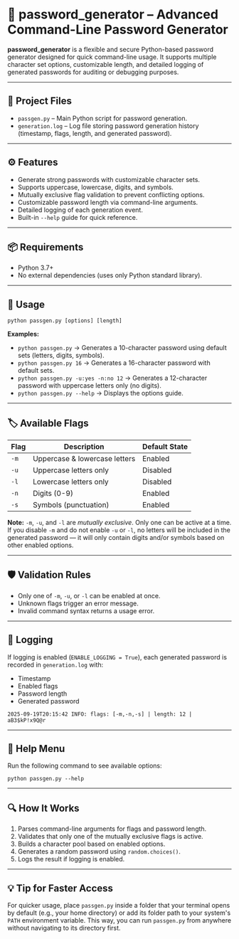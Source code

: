 <h1>🔐 password_generator – Advanced Command-Line Password Generator</h1>

<p>
    <strong>password_generator</strong> is a flexible and secure Python-based password generator designed for quick
    command-line usage.
    It supports multiple character set options, customizable length, and detailed logging of generated passwords for
    auditing or debugging purposes.
</p>

<hr>

<h2>📂 Project Files</h2>
<ul>
    <li><code>passgen.py</code> – Main Python script for password generation.</li>
    <li><code>generation.log</code> – Log file storing password generation history (timestamp, flags, length, and
        generated password).</li>
</ul>

<hr>

<h2>⚙️ Features</h2>
<ul>
    <li>Generate strong passwords with customizable character sets.</li>
    <li>Supports uppercase, lowercase, digits, and symbols.</li>
    <li>Mutually exclusive flag validation to prevent conflicting options.</li>
    <li>Customizable password length via command-line arguments.</li>
    <li>Detailed logging of each generation event.</li>
    <li>Built-in <code>--help</code> guide for quick reference.</li>
</ul>

<hr>

<h2>📦 Requirements</h2>
<ul>
    <li>Python 3.7+</li>
    <li>No external dependencies (uses only Python standard library).</li>
</ul>

<hr>

<h2>🚀 Usage</h2>

<pre><code>python passgen.py [options] [length]
</code></pre>

<p><strong>Examples:</strong></p>
<ul>
    <li><code>python passgen.py</code> → Generates a 10-character password using default sets (letters, digits,
        symbols).</li>
    <li><code>python passgen.py 16</code> → Generates a 16-character password with default sets.</li>
    <li><code>python passgen.py -u:yes -n:no 12</code> → Generates a 12-character password with uppercase letters only
        (no digits).</li>
    <li><code>python passgen.py --help</code> → Displays the options guide.</li>
</ul>

<hr>

<h2>🏷️ Available Flags</h2>

<table>
    <thead>
        <tr>
            <th>Flag</th>
            <th>Description</th>
            <th>Default State</th>
        </tr>
    </thead>
    <tbody>
        <tr>
            <td><code>-m</code></td>
            <td>Uppercase &amp; lowercase letters</td>
            <td>Enabled</td>
        </tr>
        <tr>
            <td><code>-u</code></td>
            <td>Uppercase letters only</td>
            <td>Disabled</td>
        </tr>
        <tr>
            <td><code>-l</code></td>
            <td>Lowercase letters only</td>
            <td>Disabled</td>
        </tr>
        <tr>
            <td><code>-n</code></td>
            <td>Digits (0-9)</td>
            <td>Enabled</td>
        </tr>
        <tr>
            <td><code>-s</code></td>
            <td>Symbols (punctuation)</td>
            <td>Enabled</td>
        </tr>
    </tbody>
</table>

<p>
    <strong>Note:</strong> <code>-m</code>, <code>-u</code>, and <code>-l</code> are <em>mutually exclusive</em>. Only
    one can be active at a time.
    If you disable <code>-m</code> and do not enable <code>-u</code> or <code>-l</code>, no letters will be included in
    the generated password — it will only contain digits and/or symbols based on other enabled options.
</p>

<hr>

<h2>🛡️ Validation Rules</h2>
<ul>
    <li>Only one of <code>-m</code>, <code>-u</code>, or <code>-l</code> can be enabled at once.</li>
    <li>Unknown flags trigger an error message.</li>
    <li>Invalid command syntax returns a usage error.</li>
</ul>

<hr>

<h2>📝 Logging</h2>
<p>
    If logging is enabled (<code>ENABLE_LOGGING = True</code>), each generated password is recorded in
    <code>generation.log</code> with:
</p>
<ul>
    <li>Timestamp</li>
    <li>Enabled flags</li>
    <li>Password length</li>
    <li>Generated password</li>
</ul>

<pre><code>2025-09-19T20:15:42 INFO: flags: [-m,-n,-s] | length: 12 | aB3$kP!x9Q@r
</code></pre>

<hr>

<h2>📖 Help Menu</h2>
<p>Run the following command to see available options:</p>
<pre><code>python passgen.py --help
</code></pre>

<hr>

<h2>🔍 How It Works</h2>
<ol>
    <li>Parses command-line arguments for flags and password length.</li>
    <li>Validates that only one of the mutually exclusive flags is active.</li>
    <li>Builds a character pool based on enabled options.</li>
    <li>Generates a random password using <code>random.choices()</code>.</li>
    <li>Logs the result if logging is enabled.</li>
</ol>

<hr>

<h2>💡 Tip for Faster Access</h2>
<p>
    For quicker usage, place <code>passgen.py</code> inside a folder that your terminal opens by default (e.g., your
    home directory) or add its folder path to your system's <code>PATH</code> environment variable.
    This way, you can run <code>passgen.py</code> from anywhere without navigating to its directory first.
</p>